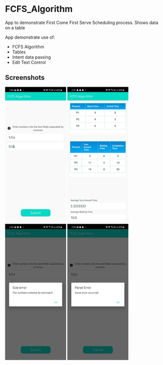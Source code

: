 # FCFS_Algorithm
App to demonstrate First Come First Serve Scheduling process.
Shows data on a table

App demonstrate use of:
 - FCFS Algorithm
 - Tables
 - Intent data passing
 - Edit Text Control
 
## Screenshots
<p>
<img src="https://github.com/yashas-hm/FCFS_Algorithm/blob/master/images/4.jpg" width = 200/>
<img src="https://github.com/yashas-hm/FCFS_Algorithm/blob/master/images/1.jpg" width = 200/>
<img src="https://github.com/yashas-hm/FCFS_Algorithm/blob/master/images/2.jpg" width = 200/>
<img src="https://github.com/yashas-hm/FCFS_Algorithm/blob/master/images/3.jpg" width = 200/>
</p>
